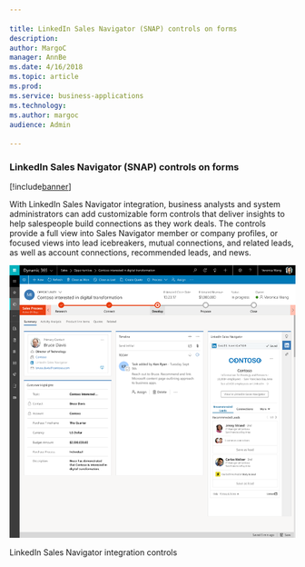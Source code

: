 ```yaml
---

title: LinkedIn Sales Navigator (SNAP) controls on forms
description: 
author: MargoC
manager: AnnBe
ms.date: 4/16/2018
ms.topic: article
ms.prod: 
ms.service: business-applications
ms.technology: 
ms.author: margoc
audience: Admin

---
```

### LinkedIn Sales Navigator (SNAP) controls on forms

[!include[banner](../../includes/banner.md)]




With LinkedIn Sales Navigator integration, business analysts and system
administrators can add customizable form controls that deliver insights to help
salespeople build connections as they work deals. The controls provide a full
view into Sales Navigator member or company profiles, or focused views into lead
icebreakers, mutual connections, and related leads, as well as account
connections, recommended leads, and news.

![](media/linkedin-sales-navigator-snap-controls-on-forms-1.png "")
<!-- Picture 10 -->




LinkedIn Sales Navigator integration controls
